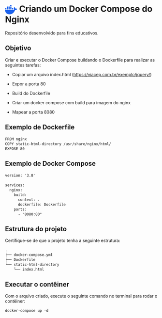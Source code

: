 <h1>
    <img align="center" width="40px" src="./docker-mark-blue.svg" alt="Docker logo">
    <span>Criando um Docker Compose do Nginx</span>
</h1>

Repositório desenvolvido para fins educativos.

## Objetivo

Criar e executar o Docker Compose buildando o Dockerfile para realizar as seguintes tarefas:

- Copiar um arquivo index.html (https://viacep.com.br/exemplo/jquery/)
    
- Expor a porta 80

- Build do Dockerfile

- Criar um docker compose com build para imagem do nginx
    
- Mapear a porta 8080

## Exemplo de Dockerfile

```
FROM nginx
COPY static-html-directory /usr/share/nginx/html/
EXPOSE 80
```

## Exemplo de Docker Compose

```
version: '3.8'

services:
  nginx:
    build:
      context: .
      dockerfile: Dockerfile
    ports:
      - "8080:80"
```

## Estrutura do projeto

Certifique-se de que o projeto tenha a seguinte estrutura:

```
.
├── docker-compose.yml
├── Dockerfile
└── static-html-directory
    └── index.html
```

## Executar o contêiner

Com o arquivo criado, execute o seguinte comando no terminal para rodar o contêiner:

```
docker-compose up -d
```